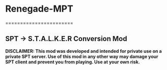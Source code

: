 # Renegade-MPT
=======================
## SPT -> S.T.A.L.K.E.R Conversion Mod

**DISCLAIMER: This mod was developed and intended for private use on a private SPT server. Use of this mod in any other way may damage your SPT client and prevent you from playing. Use at your own risk.**